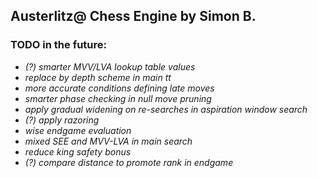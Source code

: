 ## Austerlitz@ Chess Engine by Simon B.

### TODO in the future:

- *(?) smarter MVV/LVA lookup table values*
- *replace by depth scheme in main tt*
- *more accurate conditions defining late moves*
- *smarter phase checking in null move pruning*
- *apply gradual widening on re-searches in aspiration window search*
- *(?) apply razoring*
- *wise endgame evaluation*
- *mixed SEE and MVV-LVA in main search*
- *reduce king safety bonus*
- *(?) compare distance to promote rank in endgame*

